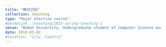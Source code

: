 ```yaml
---
title: "模式识别"
collection: teaching
type: "Major elective course"
#permalink: /teaching/2015-spring-teaching-1
venue: "WuHan University, Undergraduate student of Computer Science and Technology, Class of 2017"
date: 2019-03-02
#location: "City, Country"
---
```


